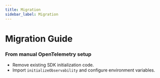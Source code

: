```yaml
---
title: Migration
sidebar_label: Migration
---
```


# Migration Guide

### From manual OpenTelemetry setup
- Remove existing SDK initialization code.
- Import `initializeObservability` and configure environment variables.
